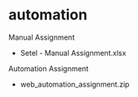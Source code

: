 # automation

Manual Assignment
- Setel - Manual Assignment.xlsx

Automation Assignment
- web_automation_assignment.zip
